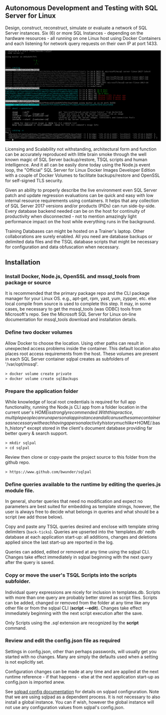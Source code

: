 ## Autonomous Development and Testing with SQL Server for Linux
Design, construct, reconstruct, simulate or evaluate a network of SQL Server instances.
Six (6) or more SQL Instances - depending on the hardware resources - all running on one
Linux host using Docker Containers and each listening for network query requests on their
own IP at port 1433.

![Image](./docs/catalog.png)

Licensing and Scalability not withstanding, architectural form and function can be accurately
reproduced with little brain smoke through the well known magic of SQL Server backup/restore,
TSQL scripts and human intelligence. And it all can be easily done today using the Node.js
event loop, the "Official" SQL Server for Linux Docker Images Developer Edition with a couple
of Docker Volumes to facilitate backups/restore and OpenSSL for self-signed TLS security.

Given an ability to properly describe the live environment even SQL Server patch and update
regression evaluations can be quick and easy with low internal resource requirements using
containers. It helps that any collection of SQL Server 2017 versions and/or products (PIDs)
can run side-by-side. Every database backend needed can be on the host for continuity of
productivity when disconnected - not to mention amazingly light performance impact on the host
while everything runs in the background.

Training Databases can might be hosted on a Trainer's laptop. Other collaborations are surely
enabled. All you need are database backups or delimited data files and the TSQL database scripts
that might be necessary for configuration and data obfuscation when necessary.

## Installation

### Install Docker, Node.js, OpenSSL and mssql_tools from package or source

It is recommended that the primary package repo and the CLI package manager for your Linux
OS. e.g., apt-get, rpm, yast, yum, zypper, etc. else local compile from source is used to
complete this step. It may, in some cases, be necessary to get the mssql_tools (was ODBC)
tools from Microsoft's repo. See the Microsoft SQL Server for Linux on-line documentation
for mssql_tools download and installation details.

### Define two docker volumes

Allow Docker to choose the location. Using other paths can result in unexpected access problems
inside the container. This default location also places root access requirements from the host.
These volumes are present in each SQL Server container sqlpal creates as subfolders of '/var/opt/mssql'.

    > docker volume create private
    > docker volume create sqlBackups

### Prepare the application folder

While knowledge of local root credentials is required for full app functionality, running
the Node.js CLI app from a folder location in the current user's $HOME is strongly recommended.
With this practice, multiple people can run a personal app instance and all can use the same
containers as necessary with each having a personal activity history much like *$HOME/.bash_history*
except stored in the client's document database providing far better query & search support.

    > mkdir sqlpal
    > cd sqlpal

Review then clone or copy-paste the project source to this folder from the github repo.

    > https://www.github.com/bwunder/sqlpal

### Define queries available to the runtime by editing the queries.js module file.

In general, shorter queries that need no modification and expect no parameters are
best suited for embedding as template strings, however, the user is always free to decide what
belongs in queries and what should be a script (we add those below).

Copy and paste any TSQL queries desired and enclose with template string delimiters (`back-ticks`).
Queries are upserted into the 'templates.db' nedb database at each application start-up: all
additions, changes and deletions applied since the last start-up are reported in the log.

Queries can added, edited or removed at any time using the sqlpal CLI. Changes take effect immediately
in sqlpal beginning with the next query after the query is saved.

### Copy or move the user's TSQL Scripts into the scripts subfolder.

Individual query expressions are nicely for inclusion in templates.db. Scripts with more than one
query are probably better stored as script files. Scripts can be added, changed or removed from the
folder at any time like any other file or from the sqlpal CLI (**script <file-name> --edit**). Changes
take effect immediately beginning with the next script execution after the save.

Only Scripts using the *.sql* extension are recognized by the **script** command.

### Review and edit the config.json file as required

Settings in config.json, other than perhaps passwords, will usually get you started with no changes.
Many are simply the defaults used when a setting is not explicitly set.

Configuration changes can be made at any time and are applied at the next runtime reference - if
that happens - else at the next application start-up as config.json is imported anew.

See
[sqlpad config documentation](https://github.com/rickbergfalk/sqlpad/blob/master/server/lib/config/configItems.js)
for details on sqlpad configruration. Note that we are using sqlpad as a dependent process. It is
not necessary to also install a global instance. You can if wish, however the global instance
will not use any configuration values from sqlpal's config.json.
